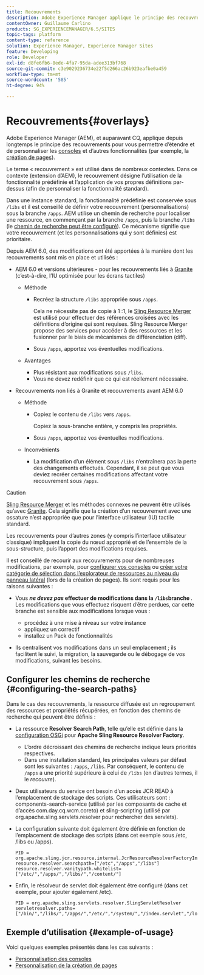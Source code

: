 ```yaml
---
title: Recouvrements
description: Adobe Experience Manager applique le principe des recouvrements pour vous permettre d’étendre et de personnaliser les consoles et d’autres fonctionnalités.
contentOwner: Guillaume Carlino
products: SG_EXPERIENCEMANAGER/6.5/SITES
topic-tags: platform
content-type: reference
solution: Experience Manager, Experience Manager Sites
feature: Developing
role: Developer
exl-id: d8fe6fb6-8ede-4fa7-95da-adee313bf768
source-git-commit: c3e9029236734e22f5d266ac26b923eafbe0a459
workflow-type: tm+mt
source-wordcount: '585'
ht-degree: 94%

---
```


# Recouvrements{#overlays}

Adobe Experience Manager (AEM), et auparavant CQ, applique depuis longtemps le principe des recouvrements pour vous permettre d’étendre et de personnaliser les [consoles](/help/sites-developing/customizing-consoles-touch.md) et d’autres fonctionnalités (par exemple, la [création de pages](/help/sites-developing/customizing-page-authoring-touch.md)).

Le terme « recouvrement » est utilisé dans de nombreux contextes. Dans ce contexte (extension d’AEM), le recouvrement désigne l’utilisation de la fonctionnalité prédéfinie et l’application de vos propres définitions par-dessus (afin de personnaliser la fonctionnalité standard).

Dans une instance standard, la fonctionnalité prédéfinie est conservée sous `/libs` et il est conseillé de définir votre recouvrement (personnalisations) sous la branche `/apps`. AEM utilise un chemin de recherche pour localiser une ressource, en commençant par la branche `/apps`, puis la branche `/libs` (le [chemin de recherche peut être configuré](#configuring-the-search-paths)). Ce mécanisme signifie que votre recouvrement (et les personnalisations qui y sont définies) est prioritaire.

Depuis AEM 6.0, des modifications ont été apportées à la manière dont les recouvrements sont mis en place et utilisés :

* AEM 6.0 et versions ultérieures - pour les recouvrements liés à [Granite](https://developer.adobe.com/experience-manager/reference-materials/6-5/granite-ui/api/jcr_root/libs/granite/ui/index.html) (c’est-à-dire, l’IU optimisée pour les écrans tactiles)

   * Méthode

      * Recréez la structure `/libs` appropriée sous `/apps`.

        Cela ne nécessite pas de copie à 1 :1, le [Sling Resource Merger](/help/sites-developing/sling-resource-merger.md) est utilisé pour effectuer des références croisées avec les définitions d’origine qui sont requises. Sling Resource Merger propose des services pour accéder à des ressources et les fusionner par le biais de mécanismes de différenciation (diff).

      * Sous `/apps`, apportez vos éventuelles modifications.

   * Avantages

      * Plus résistant aux modifications sous `/libs`.
      * Vous ne devez redéfinir que ce qui est réellement nécessaire.

* Recouvrements non liés à Granite et recouvrements avant AEM 6.0

   * Méthode

      * Copiez le contenu de `/libs` vers `/apps`.

        Copiez la sous-branche entière, y compris les propriétés.

      * Sous `/apps`, apportez vos éventuelles modifications.

   * Inconvénients

      * La modification d’un élément sous `/libs` n’entraînera pas la perte des changements effectués. Cependant, il se peut que vous deviez recréer certaines modifications affectant votre recouvrement sous `/apps`.

>[!CAUTION]
>
>[Sling Resource Merger](/help/sites-developing/sling-resource-merger.md) et les méthodes connexes ne peuvent être utilisés qu’avec [Granite](https://developer.adobe.com/experience-manager/reference-materials/6-5/granite-ui/api/jcr_root/libs/granite/ui/index.html). Cela signifie que la création d’un recouvrement avec une ossature n’est appropriée que pour l’interface utilisateur (IU) tactile standard.
>
>Les recouvrements pour d’autres zones (y compris l’interface utilisateur classique) impliquent la copie du nœud approprié et de l’ensemble de la sous-structure, puis l’apport des modifications requises.

Il est conseillé de recourir aux recouvrements pour de nombreuses modifications, par exemple, pour [configurer vos consoles](/help/sites-developing/customizing-consoles-touch.md#create-a-custom-console) ou [créer votre catégorie de sélection dans l’explorateur de ressources au niveau du panneau latéral](/help/sites-developing/customizing-page-authoring-touch.md#add-new-selection-category-to-asset-browser) (lors de la création de pages). Ils sont requis pour les raisons suivantes :

* Vous ***ne devez pas* effectuer de modifications dans la `/libs`branche &#x200B;**.
Les modifications que vous effectuez risquent d’être perdues, car cette branche est sensible aux modifications lorsque vous :

   * procédez à une mise à niveau sur votre instance
   * appliquez un correctif
   * installez un Pack de fonctionnalités

* Ils centralisent vos modifications dans un seul emplacement ; ils facilitent le suivi, la migration, la sauvegarde ou le débogage de vos modifications, suivant les besoins.

## Configurer les chemins de recherche {#configuring-the-search-paths}

Dans le cas des recouvrements, la ressource diffusée est un regroupement des ressources et propriétés récupérées, en fonction des chemins de recherche qui peuvent être définis :

* La ressource **Resolver Search Path**, telle qu’elle est définie dans la [configuration OSGi](/help/sites-deploying/configuring-osgi.md) pour **Apache Sling Resource Resolver Factory**.

   * L’ordre décroissant des chemins de recherche indique leurs priorités respectives.
   * Dans une installation standard, les principales valeurs par défaut sont les suivantes : `/apps`, `/libs`. Par conséquent, le contenu de `/apps` a une priorité supérieure à celui de `/libs` (en d’autres termes, il le *recouvre*).

* Deux utilisateurs du service ont besoin d’un accès JCR:READ à l’emplacement de stockage des scripts. Ces utilisateurs sont : components-search-service (utilisé par les composants de cache et d’accès com.day.cq.wcm.coreto) et sling-scripting (utilisé par org.apache.sling.servlets.resolver pour rechercher des servlets).
* La configuration suivante doit également être définie en fonction de l’emplacement de stockage des scripts (dans cet exemple sous /etc, /libs ou /apps).

  ```
  PID = org.apache.sling.jcr.resource.internal.JcrResourceResolverFactoryImpl
  resource.resolver.searchpath=["/etc","/apps","/libs"]
  resource.resolver.vanitypath.whitelist=["/etc/","/apps/","/libs/","/content/"]
  ```

* Enfin, le résolveur de servlet doit également être configuré (dans cet exemple, pour ajouter également /etc).

  ```
  PID = org.apache.sling.servlets.resolver.SlingServletResolver
  servletresolver.paths=["/bin/","/libs/","/apps/","/etc/","/system/","/index.servlet","/login.servlet","/services/"]
  ```

## Exemple d’utilisation {#example-of-usage}

Voici quelques exemples présentés dans les cas suivants :

* [Personnalisation des consoles](/help/sites-developing/customizing-consoles-touch.md)
* [Personnalisation de la création de pages](/help/sites-developing/customizing-page-authoring-touch.md)
